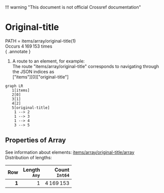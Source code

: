!!! warning "This document is not official Crossref documentation"
# Original-title
PATH = items/array/original-title(1)  
Occurs 4 169 153 times  
{ .annotate }

1. A route to an element, for example:  
   The route "items/array/original-title" corresponds to navigating through the JSON indices as  
   ["items"][0]["original-title"]  

```mermaid
graph LR
   1[items]
   2[0]
   3[1]
   4[2]
   5[original-title]
    1 --> 2
    1 --> 3
    1 --> 4
    3 --> 5
```


## Properties of Array
See information about elements: [items/array/original-title/array](array/index.md)  
Distribution of lengths:  

| **Row** | **Length**<br>`Any` | **Count**<br>`Int64` |
|--------:|--------------------:|---------------------:|
| **1**   | 1                   | 4 169 153            |

